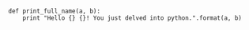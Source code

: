 <pre><code>
def print_full_name(a, b):
    print "Hello {} {}! You just delved into python.".format(a, b)
</code></pre>